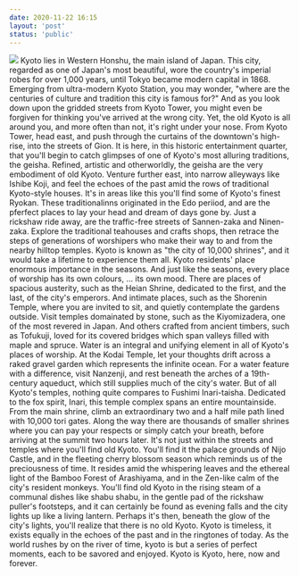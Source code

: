 ```yaml
---
date: 2020-11-22 16:15
layout: 'post'
status: 'public'
---
```

![](https://cdn.pixabay.com/photo/2017/05/20/10/27/kinkaku-ji-2328557_1280.jpg)
Kyoto lies in Western Honshu, the main island of Japan.
This city, regarded as one of Japan's most beautiful, wore the country's imperial robes for over 1,000 years, until Tokyo became modern capital in 1868.
Emerging from ultra-modern Kyoto Station, you may wonder, "where are the centuries of culture and tradition this city is famous for?"
And as you look down upon the gridded streets from Kyoto Tower, you might even be forgiven for thinking you've arrived at the wrong city.
Yet, the old Kyoto is all around you, and more often than not, it's right under your nose.
From Kyoto Tower, head east, and push through the curtains of the downtown's high-rise, into the streets of Gion.
It is here, in this historic entertainment quarter, that you'll begin to catch glimpses of one of Kyoto's most alluring traditions, the geisha.
Refined, artistic and otherworldly, the geisha are the very embodiment of old Kyoto.
Venture further east, into narrow alleyways like Ishibe Koji, and feel the echoes of the past amid the rows of traditional Kyoto-style houses.
It's in areas like this you'll find some of Kyoto's finest Ryokan.
These traditionalinns originated in the Edo periiod, and are the pferfect places to lay your head and dream of days gone by.
Just a rickshaw ride away, are the traffic-free streets of Sannen-zaka and Ninen-zaka.
Explore the traditional teahouses and crafts shops, then retrace the steps of generations of worshipers who make their way to and from the nearby hilltop temples.
Kyoto is known as "the city of 10,000 shrines", and it would take a lifetime to experience them all. Kyoto residents'  place enormous importance in the seasons.
And just like the seasons, every place of worship has its own colours, ... its own mood.
There are places of spacious austerity, such as the Heian Shrine, dedicated to the first, and the last, of the city's emperors. And intimate places, such as the Shorenin Temple, where you are invited to sit, and quietly contemplate the gardens outside.
Visit temples domainated by stone, such as the Kiyomizadera, one of the most revered in Japan.
And others crafted from ancient timbers, such as Tofukuji, loved for its covered bridges which span valleys filled with maple and spruce.
Water is an integral and unifying element in all of Kyoto's places of worship.
At the Kodai Temple, let your thoughts drift across a raked gravel garden which represents the infinite ocean.
For a water feature with a difference, visit Nanzenji, and rest beneath the arches of a 19th-century aqueduct, which still supplies much of the city's water.
But of all Kyoto's temples, nothing quite compares to Fushimi Inari-taisha.
Dedicated to the fox spirit, Inari, this temple complex spans an entire mountainside.
From the main shrine, climb an extraordinary two and a half mile path lined with 10,000 tori gates.
Along the way there are thousands of smaller shrines where you can pay your respects or simply catch your breath, before arriving at the summit two hours later.
It's not just within the streets and temples where you'll find old Kyoto.
You'll find it the palace grounds of Nijo Castle, and in the fleeting cherry blossom season which reminds us of the preciousness of time.
It resides amid the whispering leaves and the ethereal light of the Bamboo Forest of Arashiyama, and in the Zen-like calm of the city's resident monkeys.
You'll find old Kyoto in the rising steam of a communal dishes like shabu shabu, in the gentle pad of the rickshaw puller's footsteps, and it can certainly be found as evening falls and the city lights up like a living lantern.
Perhaps it's then, beneath the glow of the city's lights, you'll realize that there is no old Kyoto.
Kyoto is timeless, it exists equally in the echoes of the past and in the ringtones of today.
As the world rushes by on the river of time, kyoto is but a series of perfect moments,  each to be savored and enjoyed.
Kyoto is Kyoto, here, now and forever.